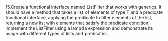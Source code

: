 15.Create a functional interface named ListFilter that works with generics. It should have a method that takes a list of
elements of type T and a predicate functional interface, applying the predicate to filter elements of the list,
returning a new list with elements that satisfy the predicate condition. Implement the ListFilter using a lambda
expression and demonstrate its usage with different types of lists and predicates.
